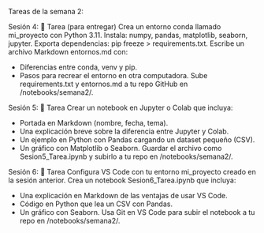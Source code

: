 Tareas de la semana 2:

Sesión 4:
📝 Tarea (para entregar)
Crea un entorno conda llamado mi_proyecto con Python 3.11.
Instala: numpy, pandas, matplotlib, seaborn, jupyter.
Exporta dependencias: pip freeze > requirements.txt.
Escribe un archivo Markdown entornos.md con:
- Diferencias entre conda, venv y pip.
- Pasos para recrear el entorno en otra computadora.
Sube requirements.txt y entornos.md a tu repo GitHub en /notebooks/semana2/.

Sesión 5:
📝 Tarea
Crear un notebook en Jupyter o Colab que incluya:
- Portada en Markdown (nombre, fecha, tema).
- Una explicación breve sobre la diferencia entre Jupyter y Colab.
- Un ejemplo en Python con Pandas cargando un dataset pequeño (CSV).
- Un gráfico con Matplotlib o Seaborn.
Guardar el archivo como Sesion5_Tarea.ipynb y subirlo a tu repo en /notebooks/semana2/.

Sesión 6:
📝 Tarea
Configura VS Code con tu entorno mi_proyecto creado en la sesión anterior.
Crea un notebook Sesion6_Tarea.ipynb que incluya:
- Una explicación en Markdown de las ventajas de usar VS Code.
- Código en Python que lea un CSV con Pandas.
- Un gráfico con Seaborn.
Usa Git en VS Code para subir el notebook a tu repo en /notebooks/semana2/.